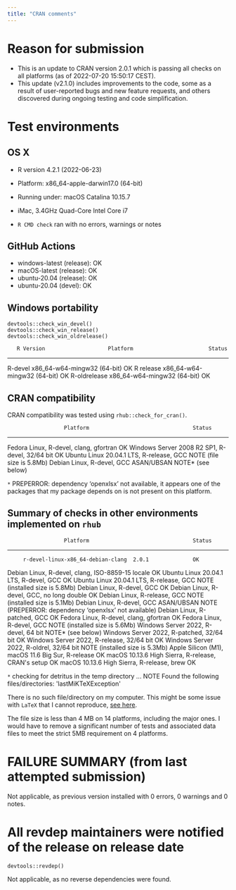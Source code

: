 ```yaml
---
title: "CRAN comments"
---
```



# Reason for submission
* This is an update to CRAN version 2.0.1 which is passing all checks on all platforms (as of 2022-07-20 15:50:17 CEST).
* This update (v2.1.0) includes improvements to the code, some as a result of user-reported bugs and new feature requests, and others discovered during ongoing testing and code simplification. 


# Test environments

## OS X
* R version 4.2.1 (2022-06-23)
* Platform: x86_64-apple-darwin17.0 (64-bit)
* Running under: macOS Catalina 10.15.7
* iMac, 3.4GHz Quad-Core Intel Core i7

* `R CMD check` ran with no errors, warnings or notes


## GitHub Actions
* windows-latest (release): OK 
* macOS-latest (release):  OK
* ubuntu-20.04 (release): OK
* ubuntu-20.04 (devel): OK


## Windows portability
```
devtools::check_win_devel()
devtools::check_win_release()
devtools::check_win_oldrelease() 
```

       R Version                    Platform                        Status
-----------------------   ----------------------------------    --------------  
R-devel                       x86_64-w64-mingw32 (64-bit)            OK
R release                     x86_64-w64-mingw32 (64-bit)            OK
R-oldrelease                  x86_64-w64-mingw32 (64-bit)            OK


## CRAN compatibility
CRAN compatibility was tested using `rhub::check_for_cran()`.

                      Platform                                 Status
-------------------------------------------------------   --------------------------------------------------------  
Fedora Linux, R-devel, clang, gfortran                      OK
Windows Server 2008 R2 SP1, R-devel, 32/64 bit              OK
Ubuntu Linux 20.04.1 LTS, R-release, GCC                    NOTE (file size is 5.8Mb)
Debian Linux, R-devel, GCC ASAN/UBSAN                       NOTE* (see below)

`*` PREPERROR: dependency ‘openxlsx’ not available, it appears one of the packages that my package depends on is not present on this platform.


## Summary of checks in other environments implemented on `rhub`

                      Platform                                 Status
-------------------------------------------------------   ------------------
         r-devel-linux-x86_64-debian-clang 	2.0.1 	           OK 	
Debian Linux, R-devel, clang, ISO-8859-15 locale               OK
Ubuntu Linux 20.04.1 LTS, R-devel, GCC                         OK
Ubuntu Linux 20.04.1 LTS, R-release, GCC                       NOTE (installed size is  5.8Mb)
Debian Linux, R-devel, GCC                                     OK
Debian Linux, R-devel, GCC, no long double                     OK
Debian Linux, R-release, GCC                                   NOTE (installed size is  5.1Mb)
Debian Linux, R-devel, GCC ASAN/UBSAN                          NOTE (PREPERROR: dependency ‘openxlsx’ not available)
Debian Linux, R-patched, GCC                                   OK
Fedora Linux, R-devel, clang, gfortran                         OK
Fedora Linux, R-devel, GCC                                     NOTE (installed size is  5.6Mb)
Windows Server 2022, R-devel, 64 bit                           NOTE* (see below)
Windows Server 2022, R-patched, 32/64 bit                      OK
Windows Server 2022, R-release, 32/64 bit                      OK
Windows Server 2022, R-oldrel, 32/64 bit                       NOTE (installed size is  5.3Mb)
Apple Silicon (M1), macOS 11.6 Big Sur, R-release              OK
macOS 10.13.6 High Sierra, R-release, CRAN's setup             OK
macOS 10.13.6 High Sierra, R-release, brew                     OK


`*` checking for detritus in the temp directory ... NOTE Found the following files/directories: 'lastMiKTeXException'

There is no such file/directory on my computer. This might be some issue with `LaTeX` that I cannot reproduce, [see here](https://github.com/r-hub/rhub/issues/503). 
  
The file size is less than 4 MB on 14 platforms, including the major ones. I would have to remove a significant number of tests and associated data files to meet the strict 5MB requirement on 4 platforms. 



# FAILURE SUMMARY (from last attempted submission)
Not applicable, as previous version installed with 0 errors, 0 warnings and 0 notes.

# All revdep maintainers were notified of the release on release date
```
devtools::revdep()
```
Not applicable, as no reverse dependencies were found.

